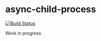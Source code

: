 # async-child-process

[![Build Status](https://travis-ci.org/jedwards1211/async-child-process.svg?branch=master)](https://travis-ci.org/jedwards1211/async-child-process)

Work in progress
